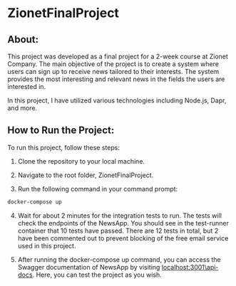 # ZionetFinalProject 

## About:
This project was developed as a final project for a 2-week course at Zionet Company. The main objective of the project is to create a system where users can sign up to receive news tailored to their interests. The system provides the most interesting and relevant news in the fields the users are interested in.

In this project, I have utilized various technologies including Node.js, Dapr, and more.

## How to Run the Project:
To run this project, follow these steps:

1. Clone the repository to your local machine.

2. Navigate to the root folder, ZionetFinalProject.

3. Run the following command in your command prompt:
```bash
docker-compose up
```
4. Wait for about 2 minutes for the integration tests to run. The tests will check the endpoints of the NewsApp. You should see in the test-runner container that 10 tests have passed. There are 12 tests in total, but 2 have been commented out to prevent blocking of the free email service used in this project.

5. After running the docker-compose up command, you can access the Swagger documentation of NewsApp by visiting [localhost:3001\api-docs](http://localhost:3001/api-docs). Here, you can test the project as you wish.

